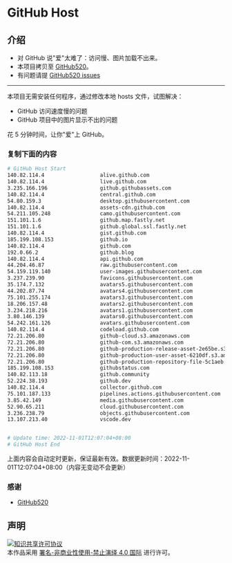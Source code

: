 # GitHub Host
## 介绍
- 对 GitHub 说"爱"太难了：访问慢、图片加载不出来。
- 本项目拷贝至 [GitHub520](https://github.com/521xueweihan/GitHub520)。
- 有问题请提 [GitHub520 issues](https://github.com/521xueweihan/GitHub520/issues/new)

---

本项目无需安装任何程序，通过修改本地 hosts 文件，试图解决：
- GitHub 访问速度慢的问题
- GitHub 项目中的图片显示不出的问题

花 5 分钟时间，让你"爱"上 GitHub。

### 复制下面的内容
```bash
# GitHub Host Start
140.82.114.4                  alive.github.com
140.82.114.4                  live.github.com
3.235.166.196                 github.githubassets.com
140.82.114.4                  central.github.com
54.80.159.3                   desktop.githubusercontent.com
140.82.114.4                  assets-cdn.github.com
54.211.105.248                camo.githubusercontent.com
151.101.1.6                   github.map.fastly.net
151.101.1.6                   github.global.ssl.fastly.net
140.82.114.4                  gist.github.com
185.199.108.153               github.io
140.82.114.4                  github.com
192.0.66.2                    github.blog
140.82.114.4                  api.github.com
44.204.46.87                  raw.githubusercontent.com
54.159.119.140                user-images.githubusercontent.com
3.237.239.90                  favicons.githubusercontent.com
35.174.7.132                  avatars5.githubusercontent.com
44.202.87.74                  avatars4.githubusercontent.com
75.101.255.174                avatars3.githubusercontent.com
18.206.157.48                 avatars2.githubusercontent.com
3.234.218.216                 avatars1.githubusercontent.com
3.80.146.139                  avatars0.githubusercontent.com
54.242.161.126                avatars.githubusercontent.com
140.82.114.4                  codeload.github.com
72.21.206.80                  github-cloud.s3.amazonaws.com
72.21.206.80                  github-com.s3.amazonaws.com
72.21.206.80                  github-production-release-asset-2e65be.s3.amazonaws.com
72.21.206.80                  github-production-user-asset-6210df.s3.amazonaws.com
72.21.206.80                  github-production-repository-file-5c1aeb.s3.amazonaws.com
185.199.108.153               githubstatus.com
140.82.113.18                 github.community
52.224.38.193                 github.dev
140.82.114.4                  collector.github.com
75.101.187.133                pipelines.actions.githubusercontent.com
3.85.42.149                   media.githubusercontent.com
52.90.65.211                  cloud.githubusercontent.com
3.236.238.79                  objects.githubusercontent.com
13.107.213.40                 vscode.dev


# Update time: 2022-11-01T12:07:04+08:00
# GitHub Host End

```
上面内容会自动定时更新，保证最新有效。数据更新时间：2022-11-01T12:07:04+08:00（内容无变动不会更新）

### 感谢

- [GitHub520](https://github.com/521xueweihan/GitHub520)

## 声明
<a rel="license" href="https://creativecommons.org/licenses/by-nc-nd/4.0/deed.zh"><img alt="知识共享许可协议" style="border-width: 0" src="https://licensebuttons.net/l/by-nc-nd/4.0/88x31.png"></a><br>本作品采用 <a rel="license" href="https://creativecommons.org/licenses/by-nc-nd/4.0/deed.zh">署名-非商业性使用-禁止演绎 4.0 国际</a> 进行许可。